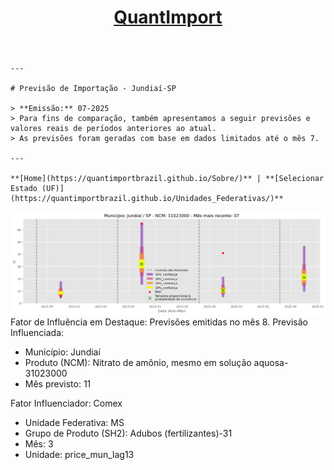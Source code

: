 <header>
        <h1><a href="https://quantimportbrazil.github.io/Sobre/">QuantImport</a></h1>
    </header>
    
    ---
    
    # Previsão de Importação - Jundiaí-SP
    
    > **Emissão:** 07-2025
    > Para fins de comparação, também apresentamos a seguir previsões e valores reais de períodos anteriores ao atual.
    > As previsões foram geradas com base em dados limitados até o mês 7.
    
    ---
    
    **[Home](https://quantimportbrazil.github.io/Sobre/)** | **[Selecionar Estado (UF)](https://quantimportbrazil.github.io/Unidades_Federativas/)**
    

![Gráfico de Previsão](31023000.png)
Fator de Influência em Destaque:
Previsões emitidas no mês 8.
Previsão Influenciada:
- Município: Jundiaí
- Produto (NCM): Nitrato de amônio, mesmo em solução aquosa-31023000 
- Mês previsto: 11


Fator Influenciador: Comex
- Unidade Federativa: MS
- Grupo de Produto (SH2): Adubos (fertilizantes)-31 
- Mês: 3
- Unidade: price_mun_lag13





